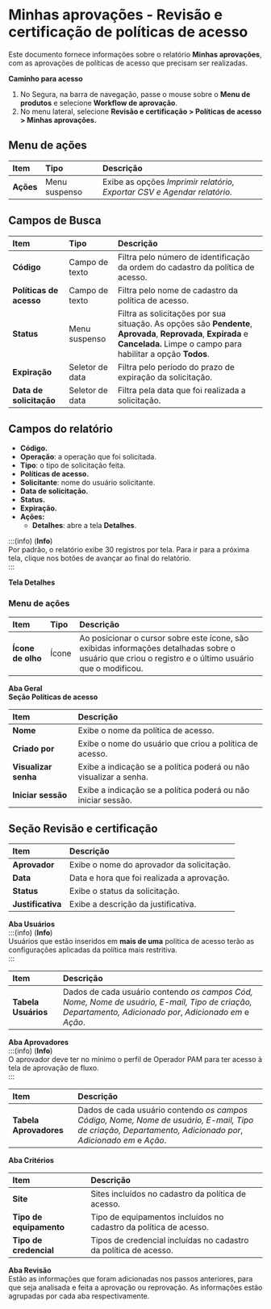 # Minhas aprovações - Revisão e certificação de políticas de acesso

Este documento fornece informações sobre o relatório **Minhas aprovações**, com as aprovações de políticas de acesso que precisam ser realizadas. 

**Caminho para acesso**

1. No Segura, na barra de navegação, passe o mouse sobre o **Menu de produtos** e selecione **Workflow de aprovação**.  
2. No menu lateral, selecione **Revisão e certificação \> Políticas de acesso \> Minhas aprovações.**

## **Menu de ações**

| Item  | Tipo | Descrição |
| :---- | :---- | :---- |
| **Ações** | Menu suspenso | Exibe as opções *Imprimir relatório, Exportar CSV e Agendar relatório.* |

## **Campos de Busca**

| Item | Tipo | Descrição |
| :---- | :---- | :---- |
| **Código** | Campo de texto | Filtra pelo número de identificação da ordem do cadastro da política de acesso. |
| **Políticas de acesso** | Campo de texto | Filtra pelo nome de cadastro da política de acesso. |
| **Status** | Menu suspenso | Filtra as solicitações por sua situação. As opções são **Pendente**, **Aprovada**, **Reprovada**, **Expirada** e **Cancelada.** Limpe o campo para habilitar a opção **Todos**. |
| **Expiração** | Seletor de data | Filtra pelo período do prazo de expiração da solicitação. |
| **Data de solicitação** | Seletor de data | Filtra pela data que foi realizada a solicitação. |

## **Campos do relatório**

* **Código.**  
* **Operação**: a operação que foi solicitada.  
* **Tipo**: o tipo de solicitação feita.  
* **Políticas de acesso.**  
* **Solicitante**: nome do usuário solicitante.  
* **Data de solicitação.**  
* **Status.**  
* **Expiração.**  
* **Ações:**  
  * **Detalhes**: abre a tela **Detalhes**.  
    

:::(info) (**Info**)  
Por padrão, o relatório exibe 30 registros por tela. Para ir para a próxima tela, clique nos botões de avançar ao final do relatório.  
:::

**Tela Detalhes**

### 

### **Menu de ações**

| Item | Tipo | Descrição |
| :---- | :---- | :---- |
| **Ícone de olho** | Ícone | Ao posicionar o cursor sobre este ícone, são exibidas informações detalhadas sobre o usuário que criou o registro e o último usuário que o modificou. |

**Aba Geral**  
**Seção Políticas de acesso**

| Item  | Descrição |
| :---- | :---- |
| **Nome** | Exibe o nome da política de acesso. |
| **Criado por** | Exibe o nome do usuário que criou a política de acesso. |
| **Visualizar senha** | Exibe a indicação se a política poderá ou não visualizar a senha. |
| **Iniciar sessão** | Exibe a indicação se a política poderá ou não iniciar sessão. |

## **Seção Revisão e certificação**

| Item  | Descrição |
| :---- | :---- |
| **Aprovador** | Exibe o nome do aprovador da solicitação. |
| **Data** | Data e hora que foi realizada a aprovação. |
| **Status** | Exibe o status da solicitação. |
| **Justificativa** | Exibe a descrição da justificativa. |

**Aba Usuários**  
:::(info) (**Info**)  
Usuários que estão inseridos em **mais de uma** política de acesso terão as configurações aplicadas da política mais restritiva.  
:::

| Item  | Descrição |
| :---- | :---- |
| **Tabela Usuários** | Dados de cada usuário contendo *os campos* *Cód, Nome, Nome de usuário, E-mail, Tipo de criação, Departamento, Adicionado por*, *Adicionado em* e *Ação*. |

**Aba Aprovadores**  
:::(info) (**Info**)  
O aprovador deve ter no mínimo o perfil de Operador PAM para ter acesso à tela de aprovação de fluxo.  
:::

| Item  | Descrição |
| :---- | :---- |
| **Tabela Aprovadores** | Dados de cada usuário contendo *os campos* *Código, Nome, Nome de usuário, E-mail, Tipo de criação, Departamento, Adicionado por*, *Adicionado em* e *Ação*. |

**Aba Critérios**

| Item  | Descrição |
| :---- | :---- |
| **Site** | Sites incluídos no cadastro da política de acesso. |
| **Tipo de equipamento** | Tipo de equipamentos incluídos no cadastro da política de acesso. |
| **Tipo de credencial** | Tipos de credencial incluídas no cadastro da política de acesso. |

**Aba Revisão**  
Estão as informações que foram adicionadas nos passos anteriores, para que seja analisada e feita a aprovação ou reprovação. As informações estão agrupadas por cada aba respectivamente.
